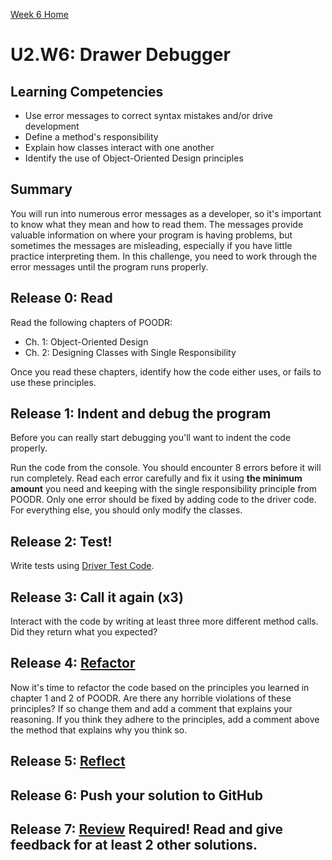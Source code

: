 [Week 6 Home](../)

# U2.W6: Drawer Debugger

## Learning Competencies
- Use error messages to correct syntax mistakes and/or drive development
- Define a method's responsibility
- Explain how classes interact with one another
- Identify the use of Object-Oriented Design principles

## Summary

You will run into numerous error messages as a developer, so it's important to know what they mean and how to read them. The messages provide valuable information on where your program is having problems, but sometimes the messages are misleading, especially if you have little practice interpreting them. In this challenge, you need to work through the error messages until the program runs properly.

## Release 0: Read
Read the following chapters of POODR:
- Ch. 1: Object-Oriented Design
- Ch. 2: Designing Classes with Single Responsibility

Once you read these chapters, identify how the code either uses, or fails to use these principles.

## Release 1: Indent and debug the program
Before you can really start debugging you'll want to indent the code properly.

Run the code from the console. You should encounter 8 errors before it will run completely. Read each error carefully and fix it using **the minimum amount** you need and keeping with the single responsibility principle from POODR. Only one error should be fixed by adding code to the driver code. For everything else, you should only modify the classes.

## Release 2: Test!
Write tests using [Driver Test Code](https://github.com/Devbootcamp/phase-0-handbook/blob/master/coding-references/driver-code.md).

## Release 3: Call it again (x3)
Interact with the code by writing at least three more different method calls. Did they return what you expected?

## Release 4: [Refactor](https://github.com/Devbootcamp/phase-0-handbook/blob/master/coding-references/refactoring.md)
Now it's time to refactor the code based on the principles you learned in chapter 1 and 2 of POODR. Are there any horrible violations of these principles? If so change them and add a comment that explains your reasoning. If you think they adhere to the principles, add a comment above the method that explains why you think so.

## Release 5: [Reflect](https://github.com/Devbootcamp/phase-0-handbook/blob/master/coding-references/reflection-guidelines.md)

## Release 6: Push your solution to GitHub

## Release 7: [Review](https://github.com/Devbootcamp/phase-0-handbook/blob/master/coding-references/review.md) **Required! Read and give feedback for at least 2 other solutions.**
